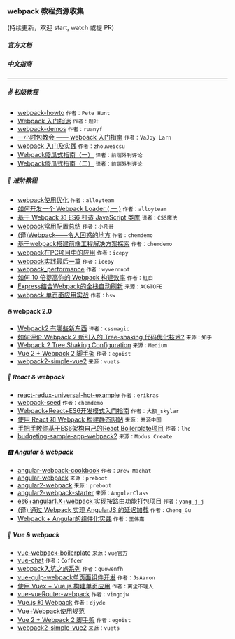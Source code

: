 ### webpack 教程资源收集
(持续更新，欢迎 start, watch 或提 PR)
##### [官方文档](http://webpack.github.io/docs/)
##### [中文指南](http://zhaoda.net/webpack-handbook/index.html)
---
##### :v: 初级教程
* [webpack-howto](https://github.com/petehunt/webpack-howto)  `作者：Pete Hunt`
* [Webpack 入门指迷](http://segmentfault.com/a/1190000002551952)  `作者：题叶`  　
* [webpack-demos](https://github.com/ruanyf/webpack-demos) `作者：ruanyf`
* [一小时包教会 —— webpack 入门指南](http://www.cnblogs.com/vajoy/p/4650467.html)  `作者：VaJoy Larn`　　
* [webpack 入门及实践](http://www.w3ctech.com//topic/1557)  `作者：zhouweicsu`　　
* [Webpack傻瓜式指南（一）](http://zhuanlan.zhihu.com/FrontendMagazine/20367175)  `译者：前端外刊评论`　　
* [Webpack傻瓜式指南（二）](http://zhuanlan.zhihu.com/FrontendMagazine/20397902)  `译者：前端外刊评论`　　　

##### :muscle: 进阶教程
* [webpack使用优化](http://web.jobbole.com/84847/)  `作者：alloyteam`　　
* [如何开发一个 Webpack Loader ( 一 )](http://www.alloyteam.com/2016/01/webpack-loader-1/)  `作者：alloyteam`　　
* [基于 Webpack 和 ES6 打造 JavaScript 类库](https://github.com/cssmagic/blog/issues/56)  `译者：CSS魔法`  
* [webpack常用配置总结](http://www.h-simon.com/42/) `作者：小凡哥`
* [(译)Webpack——令人困惑的地方](https://github.com/chemdemo/chemdemo.github.io/issues/13) `作者：chemdemo`
* [基于webpack搭建前端工程解决方案探索](https://github.com/chemdemo/chemdemo.github.io/issues/10) `作者：chemdemo`
* [webpack在PC项目中的应用](https://github.com/icepy/_posts/issues/25) `作者：icepy`
* [webpack实践最后一篇](https://github.com/icepy/_posts/issues/34) `作者：icepy`
* [webpack_performance](https://github.com/wyvernnot/webpack_performance) `作者：wyvernnot`
* [如何 10 倍提高你的 Webpack 构建效率](https://segmentfault.com/a/1190000005770042) `作者：紅白`
* [Express结合Webpack的全栈自动刷新](http://acgtofe.com/posts/2016/02/full-live-reload-for-express-with-webpack) `来源：ACGTOFE`
* [webpack 单页面应用实战](https://segmentfault.com/a/1190000005866410#articleHeader11) `作者：hsw`

#### :fire: webpack 2.0
* [Webpack2 有哪些新东西](https://github.com/cssmagic/blog/issues/58)  `译者：cssmagic`
* [如何评价 Webpack 2 新引入的 Tree-shaking 代码优化技术?](https://www.zhihu.com/question/41922432) `来源：知乎`
* [Webpack 2 Tree Shaking Configuration](https://medium.com/modus-create-front-end-development/webpack-2-tree-shaking-configuration-9f1de90f3233#.hqv8bdir5) `来源：Medium`
* [Vue 2 + Webpack 2 脚手架](https://github.com/egoist/vuepack) `作者：egoist`
* [webpack2-simple-vue2](https://github.com/vuets/webpack2-simple-vue2) `来源：vuets`


##### :diamond_shape_with_a_dot_inside: React & webpack
* [react-redux-universal-hot-example](https://github.com/erikras/react-redux-universal-hot-example) `作者：erikras` 
* [webpack-seed](https://github.com/chemdemo/webpack-bootstrap) `作者：chemdemo`  
* [Webpack+React+ES6开发模式入门指南](http://www.cnblogs.com/skylar/p/React-Webpack-ES6.html) `作者：大额_skylar`
* [使用 React 和 Webpack 构建静态网站](http://www.oschina.net/translate/react-static-site) `来源：开源中国`
* [手把手教你基于ES6架构自己的React Boilerplate项目](https://segmentfault.com/a/1190000005037309) `作者：lhc`
* [budgeting-sample-app-webpack2](https://github.com/ModusCreateOrg/budgeting-sample-app-webpack2) `来源：Modus Create`

##### :a: Angular & webpack
* [angular-webpack-cookbook](http://dmachat.github.io/angular-webpack-cookbook/) `作者：Drew Machat`
* [angular-webpack](https://github.com/preboot/angular-webpack) `来源：preboot`
* [angular2-webpack](https://github.com/preboot/angular2-webpack) `来源：preboot`
* [angular2-webpack-starter](https://github.com/AngularClass/angular2-webpack-starter) `来源：AngularClass`
* [es6+angular1.X+webpack 实现按路由功能打包项目](https://segmentfault.com/a/1190000004358725) `作者：yang_j_j`
* [(译) 通过 Webpack 实现 AngularJS 的延迟加载](https://segmentfault.com/a/1190000004514747) `作者：Cheng_Gu`
* [Webpack + Angular的组件化实践](https://segmentfault.com/a/1190000003915443) `作者：王伟嘉`

##### :man: Vue & webpack
* [vue-webpack-boilerplate](https://github.com/vuejs-templates/webpack)  `来源：vue官方`
* [vue-chat](https://github.com/Coffcer/vue-chat) `作者：Coffcer`
* [webpack入坑之旅系列](http://guowenfh.github.io/2016/03/24/vue-webpack-01-base/) `作者：guowenfh`
* [vue-gulp-webpack单页面组件开发](https://github.com/JsAaron/vue-gulp-webpack) `作者：JsAaron`  
* [使用 Vuex + Vue.js 构建单页应用](https://segmentfault.com/a/1190000005891026) `作者：离尘不理人`
* [vue-vueRouter-webpack](https://github.com/vingojw/vue-vueRouter-webpack) `作者：vingojw`
* [Vue.js 和 Webpack](http://div.io/topic/1343?page=1#5517) `作者：djyde`　　
* [Vue+Webpack使用规范](https://www.talkingcoder.com/article/6309726065044556372)
* [Vue 2 + Webpack 2 脚手架](https://github.com/egoist/vuepack) `作者：egoist`
* [webpack2-simple-vue2](https://github.com/vuets/webpack2-simple-vue2) `来源：vuets`

